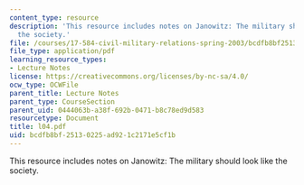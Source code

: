 ```yaml
---
content_type: resource
description: 'This resource includes notes on Janowitz: The military should look like
  the society.'
file: /courses/17-584-civil-military-relations-spring-2003/bcdfb8bf25130225ad921c2171e5cf1b_l04.pdf
file_type: application/pdf
learning_resource_types:
- Lecture Notes
license: https://creativecommons.org/licenses/by-nc-sa/4.0/
ocw_type: OCWFile
parent_title: Lecture Notes
parent_type: CourseSection
parent_uid: 0444063b-a38f-692b-0471-b8c78ed9d583
resourcetype: Document
title: l04.pdf
uid: bcdfb8bf-2513-0225-ad92-1c2171e5cf1b
---
```

This resource includes notes on Janowitz: The military should look like the society.